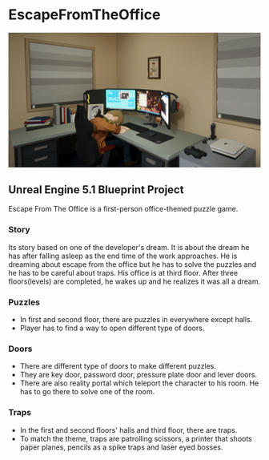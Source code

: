 # EscapeFromTheOffice
![EFTO](ProjectImages/EFTO.png)
## Unreal Engine 5.1 Blueprint Project
Escape From The Office is a first-person office-themed puzzle game.
### Story
Its story based on one of the developer's dream. 
It is about the dream he has after falling asleep as the end time of the work approaches. 
He is dreaming about escape from the office but he has to solve the puzzles and he has to be careful about traps. 
His office is at third floor. After three floors(levels) are completed, he wakes up and he realizes it was all a dream. 

### Puzzles
- In first and second floor, there are puzzles in everywhere except halls.
- Player has to find a way to open different type of doors.

### Doors
- There are different type of doors to make different puzzles.
- They are key door, password door, pressure plate door and lever doors.
- There are also reality portal which teleport the character to his room. He has to go there to solve one of the room.

### Traps
- In the first and second floors' halls and third floor, there are traps.
- To match the theme, traps are patrolling scissors, a printer that shoots paper planes, pencils as a spike traps and laser eyed bosses.

